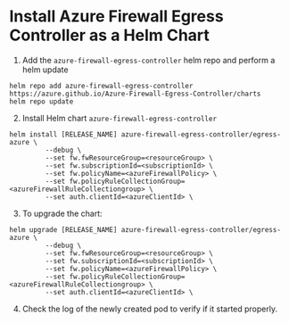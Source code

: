 # Install Azure Firewall Egress Controller as a Helm Chart

1. Add the `azure-firewall-egress-controller` helm repo and perform a helm update

```console
helm repo add azure-firewall-egress-controller https://azure.github.io/Azure-Firewall-Egress-Controller/charts
helm repo update
```

2. Install Helm chart `azure-firewall-egress-controller`

```console
helm install [RELEASE_NAME] azure-firewall-egress-controller/egress-azure \
         --debug \
         --set fw.fwResourceGroup=<resourceGroup> \
         --set fw.subscriptionId=<subscriptionId> \
         --set fw.policyName=<azureFirewallPolicy> \
         --set fw.policyRuleCollectionGroup=<azureFirewallRuleCollectiongroup> \
         --set auth.clientId=<azureClientId> \
```

3. To upgrade the chart:

```console
helm upgrade [RELEASE_NAME] azure-firewall-egress-controller/egress-azure \
         --debug \
         --set fw.fwResourceGroup=<resourceGroup> \
         --set fw.subscriptionId=<subscriptionId> \
         --set fw.policyName=<azureFirewallPolicy> \
         --set fw.policyRuleCollectionGroup=<azureFirewallRuleCollectiongroup> \
         --set auth.clientId=<azureClientId> \
```

4. Check the log of the newly created pod to verify if it started properly.
